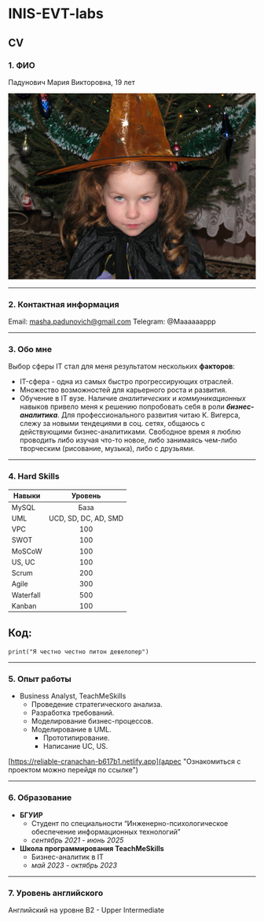 # INIS-EVT-labs

## CV

### 1. ФИО
Падунович Мария Викторовна, 19 лет

![MyFoto](/EVT/img/photo1713890656.jpeg "Личная фотография из архива")

---

### 2. Контактная информация
Email: masha.padunovich@gmail.com
Telegram: @Maaaaaappp

---

### 3. Обо мне
Выбор сферы IT стал для меня результатом нескольких **факторов**:
- IT-сфера - одна из самых быстро
прогрессирующих отраслей.
- Множество возможностей для
карьерного роста и развития.
- Обучение в IT вузе.
Наличие *аналитических* и *коммуникационных* навыков
привело меня к решению попробовать себя в роли ***бизнес-аналитика***. Для профессионального развития читаю К. Вигерса, слежу за новыми тендециями в соц. сетях, общаюсь с действующими бизнес-аналитиками. Свободное время я люблю проводить либо изучая что-то новое, либо занимаясь чем-либо творческим (рисование, музыка), либо с друзьями.

---

### 4. Hard Skills
Навыки     | Уровень 
-----------|:-------: 
MySQL      |   База 
UML        |   UCD, SD, DC, AD, SMD
VPC        |   100
SWOT       |   100 
MoSCoW     |   100 
US, UC     |   100
Scrum      |   200
Agile      |   300
Waterfall  |   500
Kanban     |   100

## Код:

```
print("Я честно честно питон девелопер")

```
---

### 5. Опыт работы
* Business Analyst, TeachMeSkills
  + Проведение стратегического анализа.
  + Разработка требований.
  + Моделирование бизнес-процессов.
  + Моделирование в UML.
    - Прототипирование.
    - Написание UC, US.

[https://reliable-cranachan-b617b1.netlify.app](адрес "Ознакомиться с проектом можно перейдя по ссылке")

---

### 6. Образование 

+ **БГУИР**          
  * Студент по специальности “Инженерно-психологическое обеспечение информационных технологий”
  * *сентябрь 2021 - июнь 2025*
+ **Школа программирования TeachMeSkills**
  * Бизнес-аналитик в IT
  * *май 2023 - октябрь 2023*

---

### 7. Уровень английского
Английский на уровне B2 - Upper Intermediate
